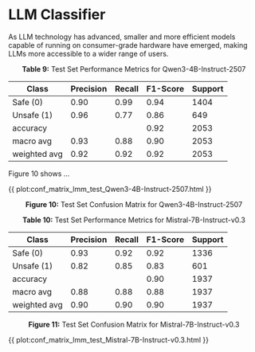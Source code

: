# LLM Classifier

As LLM technology has advanced, smaller and more efficient models capable of running on consumer-grade hardware have emerged, making LLMs more accessible to a wider range of users.

<p align="center"><strong>Table 9:</strong> Test Set Performance Metrics for Qwen3-4B-Instruct-2507</p>

<table>
  <thead>
    <tr>
      <th>Class</th>
      <th>Precision</th>
      <th>Recall</th>
      <th>F1-Score</th>
      <th>Support</th>
    </tr>
  </thead>
  <tbody>
    <tr>
      <td>Safe (0)</td>
      <td>0.90</td>
      <td>0.99</td>
      <td>0.94</td>
      <td>1404</td>
    </tr>
    <tr>
      <td>Unsafe (1)</td>
      <td>0.96</td>
      <td>0.77</td>
      <td>0.86</td>
      <td>649</td>
    </tr>
    <tr>
      <td>accuracy</td>
      <td></td>
      <td></td>
      <td>0.92</td>
      <td>2053</td>
    </tr>
    <tr>
      <td>macro avg</td>
      <td>0.93</td>
      <td>0.88</td>
      <td>0.90</td>
      <td>2053</td>
    </tr>
    <tr>
      <td>weighted avg</td>
      <td>0.92</td>
      <td>0.92</td>
      <td>0.92</td>
      <td>2053</td>
    </tr>
  </tbody>
</table>

Figure 10 shows ...

{{ plot:conf_matrix_lmm_test_Qwen3-4B-Instruct-2507.html }}

<p align="center"><strong>Figure 10:</strong> Test Set Confusion Matrix for Qwen3-4B-Instruct-2507</p>

<p align="center"><strong>Table 10:</strong> Test Set Performance Metrics for Mistral-7B-Instruct-v0.3</p>

<table>
  <thead>
    <tr>
      <th>Class</th>
      <th>Precision</th>
      <th>Recall</th>
      <th>F1-Score</th>
      <th>Support</th>
    </tr>
  </thead>
  <tbody>
    <tr>
      <td>Safe (0)</td>
      <td>0.93</td>
      <td>0.92</td>
      <td>0.92</td>
      <td>1336</td>
    </tr>
    <tr>
      <td>Unsafe (1)</td>
      <td>0.82</td>
      <td>0.85</td>
      <td>0.83</td>
      <td>601</td>
    </tr>
    <tr>
      <td>accuracy</td>
      <td></td>
      <td></td>
      <td>0.90</td>
      <td>1937</td>
    </tr>
    <tr>
      <td>macro avg</td>
      <td>0.88</td>
      <td>0.88</td>
      <td>0.88</td>
      <td>1937</td>
    </tr>
    <tr>
      <td>weighted avg</td>
      <td>0.90</td>
      <td>0.90</td>
      <td>0.90</td>
      <td>1937</td>
    </tr>
  </tbody>
</table>

<p align="center"><strong>Figure 11:</strong> Test Set Confusion Matrix for Mistral-7B-Instruct-v0.3</p>

{{ plot:conf_matrix_lmm_test_Mistral-7B-Instruct-v0.3.html }}
